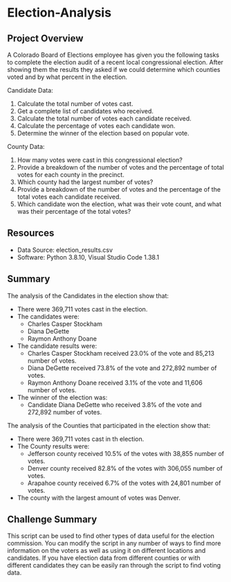 # Election-Analysis

## Project Overview ##

A Colorado Board of Elections employee has given you the following tasks to complete the election audit of a recent local congressional election. After showing them the results they asked if we could determine which counties voted and by what percent in the election.

  Candidate Data:
  1. Calculate the total number of votes cast.
  2. Get a complete list of candidates who received.
  3. Calculate the total number of votes each candidate received.
  4. Calculate the percentage of votes each candidate won.
  5. Determine the winner of the election based on popular vote.

  County Data:
  1. How many votes were cast in this congressional election?
  2. Provide a breakdown of the number of votes and the percentage of total votes for each county in the precinct.
  3. Which county had the largest number of votes?
  4. Provide a breakdown of the number of votes and the percentage of the total votes each candidate received.
  5. Which candidate won the election, what was their vote count, and what was their percentage of the total votes?


## Resources ##
  * Data Source: election_results.csv
  * Software: Python 3.8.10, Visual Studio Code 1.38.1
  
## Summary ##

The analysis of the Candidates in the election show that:
 
  * There were 369,711 votes cast in the election.
  * The candidates were:
    * Charles Casper Stockham
    * Diana DeGette
    * Raymon Anthony Doane
  * The candidate results were:
    * Charles Casper Stockham received 23.0% of the vote and 85,213 number of votes.
    * Diana DeGette received 73.8% of the vote and 272,892 number of votes.
    * Raymon Anthony Doane received 3.1% of the vote and 11,606 number of votes.
  * The winner of the election was:
    * Candidate Diana DeGette who received 3.8% of the vote and 272,892 number of votes.

The analysis of the Counties that participated in the election show that:
  * There were 369,711 votes cast in th election.
  * The County results were:
    * Jefferson county received 10.5% of the votes with 38,855 number of votes.
    * Denver county received 82.8% of the votes with 306,055 number of votes.
    * Arapahoe county received 6.7% of the votes with 24,801 number of votes.
  * The county with the largest amount of votes was Denver.
  
 ## Challenge Summary ##
 
 This script can be used to find other types of data useful for the election commission. You can modify the script in any number of ways to find more information on the voters as well as using it on different locations and candidates. If you have election data from different counties or with different candidates they can be easily ran through the script to find voting data. 
